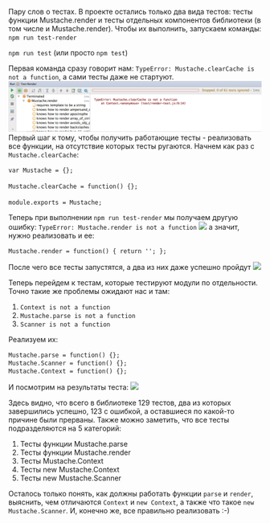 Пару слов о тестах. В проекте остались только два вида тестов: тесты функции Mustache.render и тесты отдельных компонентов библиотеки (в том числе и Mustache.render).
Чтобы их выполнить, запускаем команды:
`npm run test-render`

`npm run test` (или просто `npm test`)

Первая команда сразу говорит нам:
`TypeError: Mustache.clearCache is not a function`,
а сами тесты даже не стартуют.
![](CYO-images/clear-cache-is-not-a-function.png)
Первый шаг к тому, чтобы получить работающие тесты - реализовать все функции, на отсутствие которых тесты ругаются. Начнем как раз с `Mustache.clearCache`:

```
var Mustache = {};

Mustache.clearCache = function() {};

module.exports = Mustache;
```

Теперь при выполнении `npm run test-render` мы получаем другую ошибку:
```TypeError: Mustache.render is not a function```
![](CYO-images/render-is-not-a-function.png)
а значит, нужно реализовать и ее:
```
Mustache.render = function() { return ''; };
```
После чего все тесты запустятся, а два из них даже успешно пройдут
![](CYO-images/render.png)

Теперь перейдем к тестам, которые тестируют модули по отдельности. Точно такие же проблемы ожидают нас и там:
1. `Context is not a function`
2. `Mustache.parse is not a function`
3. `Scanner is not a function`

Реализуем их:
```
Mustache.parse = function() {};
Mustache.Scanner = function() {};
Mustache.Context = function() {};
```
И посмотрим на результаты теста:
![](CYO-images/step2-end.png)

Здесь видно, что всего в библиотеке 129 тестов, два из которых завершились успешно, 123 с ошибкой, а оставшиеся по какой-то причине были прерваны. Также можно заметить, что все тесты подразделяются на 5 категорий:
1. Тесты функции Mustache.parse
2. Тесты функции Mustache.render
3. Тесты Mustache.Context
4. Тесты new Mustache.Context
5. Тесты new Mustache.Scanner

Осталось только понять, как должны работать функции `parse` и `render`, выяснить, чем отличаются `Context` и `new Context`, а также что такое `new Mustache.Scanner`. И, конечно же, все правильно реализовать :-)